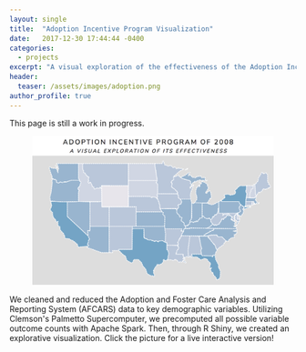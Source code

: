```yaml
---
layout: single
title:  "Adoption Incentive Program Visualization"
date:   2017-12-30 17:44:44 -0400
categories:
  - projects
excerpt: "A visual exploration of the effectiveness of the Adoption Incentive Program."
header:
  teaser: /assets/images/adoption.png
author_profile: true
---
```

This page is still a work in progress.
<figure>
<a href="https://ltmorro.shinyapps.io/final/"><img src="/assets/images/adoption/adoption.png"></a>
</figure>

We cleaned and reduced the Adoption and Foster Care Analysis and Reporting System (AFCARS) data to key demographic variables. Utilizing Clemson's Palmetto Supercomputer, we precomputed all possible variable outcome counts with Apache Spark. Then, through R Shiny, we created an explorative visualization. Click the picture for a live interactive version!
